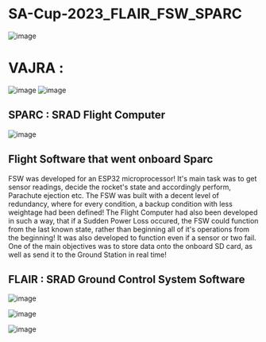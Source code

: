 # SA-Cup-2023_FLAIR_FSW_SPARC
![image](https://github.com/Jatin7385/SA-Cup-2023_FLAIR_FSW_SPARC/assets/73430464/b3af4ff6-1cd5-405a-8383-581df625436f)

# VAJRA : 
![image](https://github.com/Jatin7385/SA-Cup-2023_FLAIR_FSW_SPARC/assets/73430464/19e795f9-c176-4e81-b923-95cab8c874fd)
![image](https://github.com/Jatin7385/SA-Cup-2023_FLAIR_FSW_SPARC/assets/73430464/184597a7-3fbc-42c5-93dd-fbeacc8c9f64)


## SPARC : SRAD Flight Computer
![image](https://github.com/Jatin7385/SA-Cup-2023_FLAIR_FSW_SPARC/assets/73430464/7be57287-c83f-4dc1-a9c2-cd84c8b942a6)

## Flight Software that went onboard Sparc
FSW was developed for an ESP32 microprocessor! It's main task was to get sensor readings, decide the rocket's state and accordingly perform, Parachute ejection etc.
The FSW was built with a decent level of redundancy, where for every condition, a backup condition with less weightage had been defined! The Flight Computer had also been developed in such a way, that if a Sudden Power Loss occured, the FSW could function from the last known state, rather than beginning all of it's operations from the beginning! It was also developed to function even if a sensor or two fail. One of the main objectives was to store data onto the onboard SD card, as well as send it to the Ground Station in real time!


## FLAIR : SRAD Ground Control System Software
![image](https://github.com/Jatin7385/SA-Cup-2023_FLAIR_FSW_SPARC/assets/73430464/d7d80d62-de18-49ce-873a-01282d31d8e8)

![image](https://github.com/Jatin7385/SA-Cup-2023_FLAIR_FSW_SPARC/assets/73430464/6204757c-4c81-4bb7-be11-e06f41d24ce2)


![image](https://github.com/Jatin7385/SA-Cup-2023_FLAIR_FSW_SPARC/assets/73430464/78e8fa8d-35bf-459f-86e6-eb415b07c87e)

